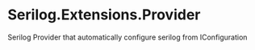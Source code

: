 # Serilog.Extensions.Provider
 Serilog Provider that automatically configure serilog from IConfiguration

